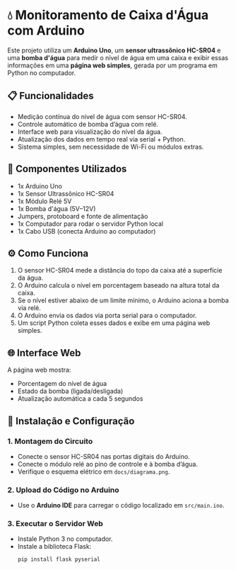 # 💧 Monitoramento de Caixa d'Água com Arduino

Este projeto utiliza um **Arduino Uno**, um **sensor ultrassônico HC-SR04** e uma **bomba d'água** para medir o nível de água em uma caixa e exibir essas informações em uma **página web simples**, gerada por um programa em Python no computador.

## 📋 Funcionalidades

- Medição contínua do nível de água com sensor HC-SR04.
- Controle automático de bomba d’água com relé.
- Interface web para visualização do nível da água.
- Atualização dos dados em tempo real via serial + Python.
- Sistema simples, sem necessidade de Wi-Fi ou módulos extras.

## 🧰 Componentes Utilizados

- 1x Arduino Uno
- 1x Sensor Ultrassônico HC-SR04
- 1x Módulo Relé 5V
- 1x Bomba d'água (5V–12V)
- Jumpers, protoboard e fonte de alimentação
- 1x Computador para rodar o servidor Python local
- 1x Cabo USB (conecta Arduino ao computador)

## ⚙️ Como Funciona

1. O sensor HC-SR04 mede a distância do topo da caixa até a superfície da água.
2. O Arduino calcula o nível em porcentagem baseado na altura total da caixa.
3. Se o nível estiver abaixo de um limite mínimo, o Arduino aciona a bomba via relé.
4. O Arduino envia os dados via porta serial para o computador.
5. Um script Python coleta esses dados e exibe em uma página web simples.

## 🌐 Interface Web

A página web mostra:

- Porcentagem do nível de água
- Estado da bomba (ligada/desligada)
- Atualização automática a cada 5 segundos

## 🔧 Instalação e Configuração

### 1. Montagem do Circuito

- Conecte o sensor HC-SR04 nas portas digitais do Arduino.
- Conecte o módulo relé ao pino de controle e à bomba d’água.
- Verifique o esquema elétrico em `docs/diagrama.png`.

### 2. Upload do Código no Arduino

- Use o **Arduino IDE** para carregar o código localizado em `src/main.ino`.

### 3. Executar o Servidor Web

- Instale Python 3 no computador.
- Instale a biblioteca Flask:
  ```bash
  pip install flask pyserial
